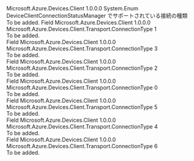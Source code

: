 <Type Name="ConnectionType" FullName="Microsoft.Azure.Devices.Client.Transport.ConnectionType">
  <TypeSignature Language="C#" Value="public enum ConnectionType" />
  <TypeSignature Language="ILAsm" Value=".class public auto ansi sealed ConnectionType extends System.Enum" />
  <TypeSignature Language="DocId" Value="T:Microsoft.Azure.Devices.Client.Transport.ConnectionType" />
  <TypeSignature Language="VB.NET" Value="Public Enum ConnectionType" />
  <TypeSignature Language="F#" Value="type ConnectionType = " />
  <AssemblyInfo>
    <AssemblyName>Microsoft.Azure.Devices.Client</AssemblyName>
    <AssemblyVersion>1.0.0.0</AssemblyVersion>
  </AssemblyInfo>
  <Base>
    <BaseTypeName>System.Enum</BaseTypeName>
  </Base>
  <Docs>
    <summary>
            DeviceClientConnectionStatusManager でサポートされている接続の種類
            </summary>
    <remarks>To be added.</remarks>
  </Docs>
  <Members>
    <Member MemberName="AmqpMessaging">
      <MemberSignature Language="C#" Value="AmqpMessaging" />
      <MemberSignature Language="ILAsm" Value=".field public static literal valuetype Microsoft.Azure.Devices.Client.Transport.ConnectionType AmqpMessaging = int32(1)" />
      <MemberSignature Language="DocId" Value="F:Microsoft.Azure.Devices.Client.Transport.ConnectionType.AmqpMessaging" />
      <MemberSignature Language="VB.NET" Value="AmqpMessaging" />
      <MemberSignature Language="F#" Value="AmqpMessaging = 1" Usage="Microsoft.Azure.Devices.Client.Transport.ConnectionType.AmqpMessaging" />
      <MemberType>Field</MemberType>
      <AssemblyInfo>
        <AssemblyName>Microsoft.Azure.Devices.Client</AssemblyName>
        <AssemblyVersion>1.0.0.0</AssemblyVersion>
      </AssemblyInfo>
      <ReturnValue>
        <ReturnType>Microsoft.Azure.Devices.Client.Transport.ConnectionType</ReturnType>
      </ReturnValue>
      <MemberValue>1</MemberValue>
      <Docs>
        <summary>To be added.</summary>
      </Docs>
    </Member>
    <Member MemberName="AmqpMethodReceiving">
      <MemberSignature Language="C#" Value="AmqpMethodReceiving" />
      <MemberSignature Language="ILAsm" Value=".field public static literal valuetype Microsoft.Azure.Devices.Client.Transport.ConnectionType AmqpMethodReceiving = int32(3)" />
      <MemberSignature Language="DocId" Value="F:Microsoft.Azure.Devices.Client.Transport.ConnectionType.AmqpMethodReceiving" />
      <MemberSignature Language="VB.NET" Value="AmqpMethodReceiving" />
      <MemberSignature Language="F#" Value="AmqpMethodReceiving = 3" Usage="Microsoft.Azure.Devices.Client.Transport.ConnectionType.AmqpMethodReceiving" />
      <MemberType>Field</MemberType>
      <AssemblyInfo>
        <AssemblyName>Microsoft.Azure.Devices.Client</AssemblyName>
        <AssemblyVersion>1.0.0.0</AssemblyVersion>
      </AssemblyInfo>
      <ReturnValue>
        <ReturnType>Microsoft.Azure.Devices.Client.Transport.ConnectionType</ReturnType>
      </ReturnValue>
      <MemberValue>3</MemberValue>
      <Docs>
        <summary>To be added.</summary>
      </Docs>
    </Member>
    <Member MemberName="AmqpMethodSending">
      <MemberSignature Language="C#" Value="AmqpMethodSending" />
      <MemberSignature Language="ILAsm" Value=".field public static literal valuetype Microsoft.Azure.Devices.Client.Transport.ConnectionType AmqpMethodSending = int32(2)" />
      <MemberSignature Language="DocId" Value="F:Microsoft.Azure.Devices.Client.Transport.ConnectionType.AmqpMethodSending" />
      <MemberSignature Language="VB.NET" Value="AmqpMethodSending" />
      <MemberSignature Language="F#" Value="AmqpMethodSending = 2" Usage="Microsoft.Azure.Devices.Client.Transport.ConnectionType.AmqpMethodSending" />
      <MemberType>Field</MemberType>
      <AssemblyInfo>
        <AssemblyName>Microsoft.Azure.Devices.Client</AssemblyName>
        <AssemblyVersion>1.0.0.0</AssemblyVersion>
      </AssemblyInfo>
      <ReturnValue>
        <ReturnType>Microsoft.Azure.Devices.Client.Transport.ConnectionType</ReturnType>
      </ReturnValue>
      <MemberValue>2</MemberValue>
      <Docs>
        <summary>To be added.</summary>
      </Docs>
    </Member>
    <Member MemberName="AmqpTelemetry">
      <MemberSignature Language="C#" Value="AmqpTelemetry" />
      <MemberSignature Language="ILAsm" Value=".field public static literal valuetype Microsoft.Azure.Devices.Client.Transport.ConnectionType AmqpTelemetry = int32(0)" />
      <MemberSignature Language="DocId" Value="F:Microsoft.Azure.Devices.Client.Transport.ConnectionType.AmqpTelemetry" />
      <MemberSignature Language="VB.NET" Value="AmqpTelemetry" />
      <MemberSignature Language="F#" Value="AmqpTelemetry = 0" Usage="Microsoft.Azure.Devices.Client.Transport.ConnectionType.AmqpTelemetry" />
      <MemberType>Field</MemberType>
      <AssemblyInfo>
        <AssemblyName>Microsoft.Azure.Devices.Client</AssemblyName>
        <AssemblyVersion>1.0.0.0</AssemblyVersion>
      </AssemblyInfo>
      <ReturnValue>
        <ReturnType>Microsoft.Azure.Devices.Client.Transport.ConnectionType</ReturnType>
      </ReturnValue>
      <MemberValue>0</MemberValue>
      <Docs>
        <summary>To be added.</summary>
      </Docs>
    </Member>
    <Member MemberName="AmqpTwinReceiving">
      <MemberSignature Language="C#" Value="AmqpTwinReceiving" />
      <MemberSignature Language="ILAsm" Value=".field public static literal valuetype Microsoft.Azure.Devices.Client.Transport.ConnectionType AmqpTwinReceiving = int32(5)" />
      <MemberSignature Language="DocId" Value="F:Microsoft.Azure.Devices.Client.Transport.ConnectionType.AmqpTwinReceiving" />
      <MemberSignature Language="VB.NET" Value="AmqpTwinReceiving" />
      <MemberSignature Language="F#" Value="AmqpTwinReceiving = 5" Usage="Microsoft.Azure.Devices.Client.Transport.ConnectionType.AmqpTwinReceiving" />
      <MemberType>Field</MemberType>
      <AssemblyInfo>
        <AssemblyName>Microsoft.Azure.Devices.Client</AssemblyName>
        <AssemblyVersion>1.0.0.0</AssemblyVersion>
      </AssemblyInfo>
      <ReturnValue>
        <ReturnType>Microsoft.Azure.Devices.Client.Transport.ConnectionType</ReturnType>
      </ReturnValue>
      <MemberValue>5</MemberValue>
      <Docs>
        <summary>To be added.</summary>
      </Docs>
    </Member>
    <Member MemberName="AmqpTwinSending">
      <MemberSignature Language="C#" Value="AmqpTwinSending" />
      <MemberSignature Language="ILAsm" Value=".field public static literal valuetype Microsoft.Azure.Devices.Client.Transport.ConnectionType AmqpTwinSending = int32(4)" />
      <MemberSignature Language="DocId" Value="F:Microsoft.Azure.Devices.Client.Transport.ConnectionType.AmqpTwinSending" />
      <MemberSignature Language="VB.NET" Value="AmqpTwinSending" />
      <MemberSignature Language="F#" Value="AmqpTwinSending = 4" Usage="Microsoft.Azure.Devices.Client.Transport.ConnectionType.AmqpTwinSending" />
      <MemberType>Field</MemberType>
      <AssemblyInfo>
        <AssemblyName>Microsoft.Azure.Devices.Client</AssemblyName>
        <AssemblyVersion>1.0.0.0</AssemblyVersion>
      </AssemblyInfo>
      <ReturnValue>
        <ReturnType>Microsoft.Azure.Devices.Client.Transport.ConnectionType</ReturnType>
      </ReturnValue>
      <MemberValue>4</MemberValue>
      <Docs>
        <summary>To be added.</summary>
      </Docs>
    </Member>
    <Member MemberName="MqttConnection">
      <MemberSignature Language="C#" Value="MqttConnection" />
      <MemberSignature Language="ILAsm" Value=".field public static literal valuetype Microsoft.Azure.Devices.Client.Transport.ConnectionType MqttConnection = int32(6)" />
      <MemberSignature Language="DocId" Value="F:Microsoft.Azure.Devices.Client.Transport.ConnectionType.MqttConnection" />
      <MemberSignature Language="VB.NET" Value="MqttConnection" />
      <MemberSignature Language="F#" Value="MqttConnection = 6" Usage="Microsoft.Azure.Devices.Client.Transport.ConnectionType.MqttConnection" />
      <MemberType>Field</MemberType>
      <AssemblyInfo>
        <AssemblyName>Microsoft.Azure.Devices.Client</AssemblyName>
        <AssemblyVersion>1.0.0.0</AssemblyVersion>
      </AssemblyInfo>
      <ReturnValue>
        <ReturnType>Microsoft.Azure.Devices.Client.Transport.ConnectionType</ReturnType>
      </ReturnValue>
      <MemberValue>6</MemberValue>
      <Docs>
        <summary>To be added.</summary>
      </Docs>
    </Member>
  </Members>
</Type>